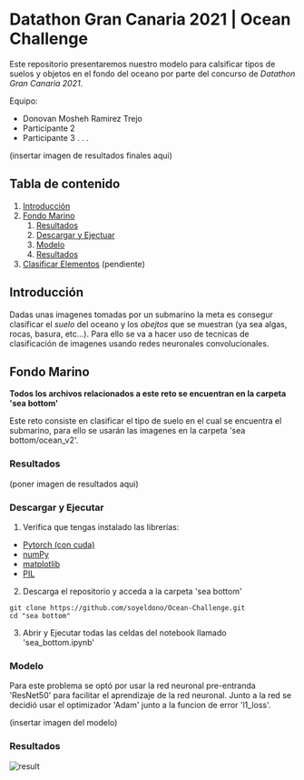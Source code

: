 # Datathon Gran Canaria 2021 | Ocean Challenge

Este repositorio presentaremos nuestro modelo para calsificar tipos de suelos y objetos en el fondo del oceano por parte del concurso de *Datathon Gran Canaria 2021*.

Equipo:

- Donovan Mosheh Ramirez Trejo
- Participante 2
- Participante 3
.
.
.

(insertar imagen de resultados finales aqui)

## Tabla de contenido
1. [Introducción](#introduction)
2. [Fondo Marino](#sea_bottom)
    1. [Resultados](#show_final_results)
    2. [Descargar y Ejectuar](#download_and_execute)
    3. [Modelo](#model_sea_bottom)
    4. [Resultados](#show_results)
3. [Clasificar Elementos](#ocean_chalenge)
    (pendiente)


## Introducción <a name="introduction"></a>

Dadas unas imagenes tomadas por un submarino la meta es consegur clasificar el *suelo* del oceano y los *obejtos* que se muestran (ya sea algas, rocas, basura, etc...).
Para ello se va a hacer uso de tecnicas de clasificación de imagenes usando redes neuronales convolucionales.

## Fondo Marino <a name="sea_bottom"></a>

**Todos los archivos relacionados a este reto se encuentran en la carpeta 'sea bottom'**

Este reto consiste en clasificar el tipo de suelo en el cual se encuentra el submarino, para ello se usarán las imagenes en la carpeta 'sea bottom/ocean_v2'. 

### Resultados <a name="show_final_results"></a>

(poner imagen de resultados aqui)

### Descargar y Ejecutar <a name="download_and_execute"></a>

1. Verifica que tengas instalado las librerías:
- [Pytorch (con cuda)](https://pytorch.org/)
- [numPy](https://numpy.org/install/)
- [matplotlib](https://matplotlib.org/stable/users/installing.html)
- [PIL](https://pillow.readthedocs.io/en/stable/installation.html)

2. Descarga el repositorio y acceda a la carpeta 'sea bottom'
```
git clone https://github.com/soyeldono/Ocean-Challenge.git
cd "sea bottom"
``` 

3. Abrir y Ejecutar todas las celdas del notebook llamado 'sea_bottom.ipynb'

### Modelo <a name="model_sea_bottom"></a>

Para este problema se optó por usar la red neuronal pre-entranda 'ResNet50' para facilitar el aprendizaje de la red neuronal. Junto a la red se decidió usar el optimizador 'Adam' junto a la
funcion de error 'l1_loss'.

(insertar imagen del modelo)

### Resultados <a name="show_results"></a>

![result](https://user-images.githubusercontent.com/38016639/133942791-914df2c6-930b-4be0-b01f-a7377afc7d6b.png)

